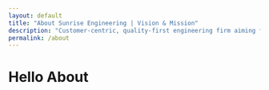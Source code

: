 ```yaml
---
layout: default
title: "About Sunrise Engineering | Vision & Mission"
description: "Customer-centric, quality-first engineering firm aiming for global presence and leadership in product innovation and service."
permalink: /about
---
```


<h1>Hello About</h1>